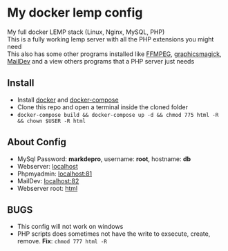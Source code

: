 # My docker lemp config
My full docker LEMP stack (Linux, Nginx, MySQL, PHP)  
This is a fully working lemp server with all the PHP extensions you might need  
This also has some other programs installed like [FFMPEG](https://www.ffmpeg.org/), [graphicsmagick](http://www.graphicsmagick.org/), [MailDev](https://github.com/djfarrelly/MailDev) and a view others programs that a PHP server just needs  

## Install
- Install [docker](https://docs.docker.com/install/) and [docker-compose](https://docs.docker.com/compose/install/)
- Clone this repo and open a terminal inside the cloned folder
- `docker-compose build && docker-compose up -d && chmod 775 html -R && chown $USER -R html`

## About Config
- MySql Password: **markdepro**, username: **root**, hostname: **db**
- Webserver: [localhost](http://localhost/)
- Phpmyadmin: [localhost:81](http://localhost:81/)
- MailDev: [localhost:82](http://localhost:82/)
- Webserver root: [html](html)

## BUGS
- This config will not work on windows
- PHP scripts does sometimes not have the write to exsecute, create, remove. **Fix**: `chmod 777 html -R`
